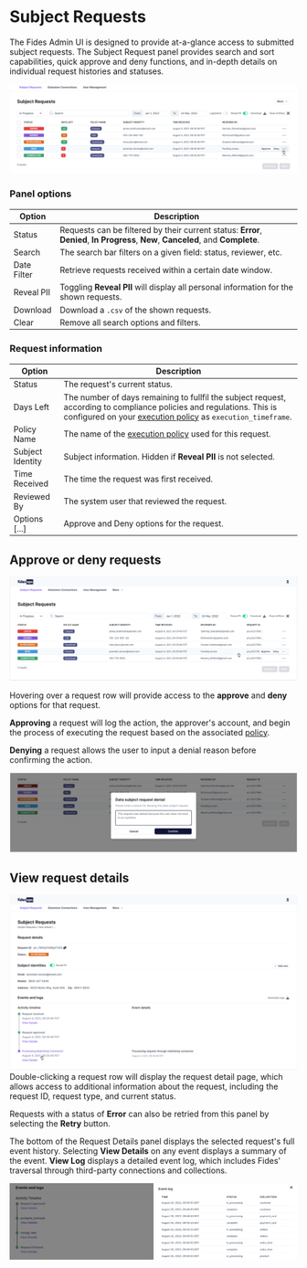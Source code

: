 # Subject Requests

The Fides Admin UI is designed to provide at-a-glance access to submitted subject requests. The Subject Request panel provides search and sort capabilities, quick approve and deny functions, and in-depth details on individual request histories and statuses.

![subject requests](../img/admin_ui/sr_overview.png)

### Panel options

| Option | Description |
|----|----|
| Status | Requests can be filtered by their current status: **Error**, **Denied**, **In Progress**, **New**, **Canceled**, and **Complete**.|
| Search | The search bar filters on a given field: status, reviewer, etc. |
| Date Filter | Retrieve requests received within a certain date window. |
| Reveal PII | Toggling **Reveal PII** will display all personal information for the shown requests. |
| Download | Download a `.csv` of the shown requests. |
| Clear | Remove all search options and filters. |

### Request information
| Option | Description |
|----|----|
| Status | The request's current status. |
| Days Left | The number of days remaining to fullfil the subject request, according to compliance policies and regulations. This is configured on your [execution policy](../getting-started/execution_policies.md) as `execution_timeframe`. |
| Policy Name | The name of the [execution policy](../getting-started/execution_policies.md) used for this request. |
| Subject Identity | Subject information. Hidden if **Reveal PII** is not selected. |
| Time Received | The time the request was first received. |
| Reviewed By | The system user that reviewed the request. |
| Options [...] | Approve and Deny options for the request. |

## Approve or deny requests

![approve or deny requests](../img/admin_ui/approve_deny.png)

Hovering over a request row will provide access to the **approve** and **deny** options for that request.

**Approving** a request will log the action, the approver's account, and begin the process of executing the request based on the associated [policy](../guides/policies.md).

**Denying** a request allows the user to input a denial reason before confirming the action.

![request denial](../img/admin_ui/request_denial.png)

## View request details

![subject request details](../img/admin_ui/subject_request_details.png)
Double-clicking a request row will display the request detail page, which allows access to additional information about the request, including the request ID, request type, and current status.

Requests with a status of **Error** can also be retried from this panel by selecting the **Retry** button.

The bottom of the Request Details panel displays the selected request's full event history. Selecting **View Details** on any event displays a summary of the event. **View Log** displays a detailed event log, which includes Fides' traversal through third-party connections and collections.

![subject request log](../img/admin_ui/subject_request_log.png)
